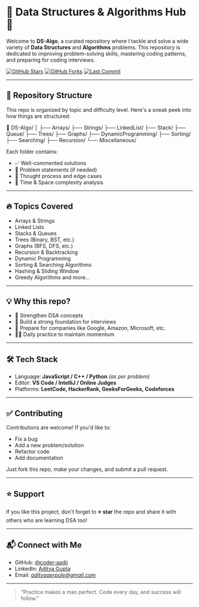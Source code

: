 # 📘 Data Structures & Algorithms Hub 🚀

Welcome to **DS-Algo**, a curated repository where I tackle and solve a wide variety of **Data Structures** and **Algorithms** problems. This repository is dedicated to improving problem-solving skills, mastering coding patterns, and preparing for coding interviews.

[![GitHub Stars](https://img.shields.io/github/stars/coder-aadii/DS-Algo?style=social)](https://github.com/coder-aadii/DS-Algo/stargazers)
[![GitHub Forks](https://img.shields.io/github/forks/coder-aadii/DS-Algo?style=social)](https://github.com/coder-aadii/DS-Algo/network/members)
[![Last Commit](https://img.shields.io/github/last-commit/coder-aadii/DS-Algo?color=blue)](https://github.com/coder-aadii/DS-Algo/commits/main)

---

## 📂 Repository Structure

This repo is organized by topic and difficulty level. Here's a sneak peek into how things are structured:

📁 DS-Algo/
│
├── Arrays/
├── Strings/
├── LinkedList/
├── Stack/
├── Queue/
├── Trees/
├── Graphs/
├── DynamicProgramming/
├── Sorting/
├── Searching/
├── Recursion/
└── Miscellaneous/


Each folder contains:
- ✅ Well-commented solutions  
- 📄 Problem statements (if needed)  
- 🧠 Thought process and edge cases  
- 💬 Time & Space complexity analysis  

---

## 🔥 Topics Covered

- Arrays & Strings  
- Linked Lists  
- Stacks & Queues  
- Trees (Binary, BST, etc.)  
- Graphs (BFS, DFS, etc.)  
- Recursion & Backtracking  
- Dynamic Programming  
- Sorting & Searching Algorithms  
- Hashing & Sliding Window  
- Greedy Algorithms and more...

---

## 💡 Why this repo?

- 🚀 Strengthen DSA concepts  
- 🧠 Build a strong foundation for interviews  
- 💼 Prepare for companies like Google, Amazon, Microsoft, etc.  
- 👨‍💻 Daily practice to maintain momentum  

---

## 🛠️ Tech Stack

- Language: **JavaScript / C++ / Python** *(as per problem)*  
- Editor: **VS Code / IntelliJ / Online Judges**  
- Platforms: **LeetCode, HackerRank, GeeksForGeeks, Codeforces**  

---

## ✅ Contributing

Contributions are welcome! If you'd like to:
- Fix a bug  
- Add a new problem/solution  
- Refactor code  
- Add documentation  

Just fork this repo, make your changes, and submit a pull request.

---

## ⭐ Support

If you like this project, don't forget to **⭐ star** the repo and share it with others who are learning DSA too!

---

## 📬 Connect with Me

- GitHub: [@coder-aadii](https://github.com/coder-aadii)  
- LinkedIn: [Aditya Gupta](https://www.linkedin.com/in/aditya-aerpule-a22062309/)  
- Email: *adityaaerpule@gmail.com*

---

> “Practice makes a man perfect. Code every day, and success will follow.”
